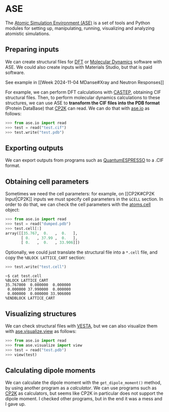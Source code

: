 # ASE

The [Atomic Simulation Environment (ASE)](https://wiki.fysik.dtu.dk/ase/index.html) is a set of tools and Python modules for setting up, manipulating, running, visualizing and analyzing atomistic simulations.

## Preparing inputs

We can create structural files for [DFT](https://en.wikipedia.org/wiki/Density_functional_theory) or [Molecular Dynamics](https://en.wikipedia.org/wiki/Molecular_dynamics) software with ASE. We could also create inputs with Materials Studio, but that is paid software.

See example in [[Week 2024-11-04 MDanse#Xray and Neutron Responses]]

For example, we can perform DFT calculations with [CASTEP](CASTEP.md), obtaining CIF structural files. Then, to perform molecular dynamics calculations to these structures, we can use ASE to **transform the CIF files into the PDB format** (Protein DataBase) that [CP2K](https://www.cp2k.org/about) can read.
We can do that with [ase.io](https://wiki.fysik.dtu.dk/ase/ase/io/io.html) as follows:
```python
>>> from ase.io import read
>>> test = read("test.cif")
>>> test.write("test.pdb")
```

## Exporting outputs

We can export outputs from programs such as [QuantumESPRESSO](QuantumESPRESSO.md) to a .CIF format.

## Obtaining cell parameters

Sometimes we need the cell parameters: for example, on [[CP2K#CP2K Input|CP2K]] inputs we must specify cell parameters in the `&CELL` section. In order to do that, we can check the cell parameters with the [atoms.cell](https://wiki.fysik.dtu.dk/ase/ase/cell.html) object:
```python
>>> from ase.io import read
>>> test = read("dumped.pdb")
>>> test.cell[:]
array([[35.767,  0.   ,  0.   ],
       [ 0.   , 37.99 ,  0.   ],
       [ 0.   ,  0.   , 33.906]])
```

Optionally, we could just translate the structural file into a `*.cell` file, and copy the `%BLOCK LATTICE_CART` section:
```python
>>> test.write("test.cell")
```
```shell
~$ cat test.cell
%BLOCK LATTICE_CART
35.767000  0.000000  0.000000
 0.000000 37.990000  0.000000
 0.000000  0.000000 33.906000
%ENDBLOCK LATTICE_CART
```

## Visualizing structures

We can check structural files with [VESTA](https://jp-minerals.org/vesta/en/), but we can also visualize them with [ase.visualize.view](https://wiki.fysik.dtu.dk/ase/ase/visualize/visualize.html) as follows:
```python
>>> from ase.io import read
>>> from ase.visualize import view
>>> test = read("test.pdb")
>>> view(test)
```

## Calculating dipole moments

We can calculate the dipole moment with the `get_dipole_moment()` method, by using another program as a *calculator*. We can use programs such as [CP2K](https://www.cp2k.org/about) as calculators, but seems like CP2K in particular does not support the dipole moment. I checked other programs, but in the end it was a mess and I gave up.

